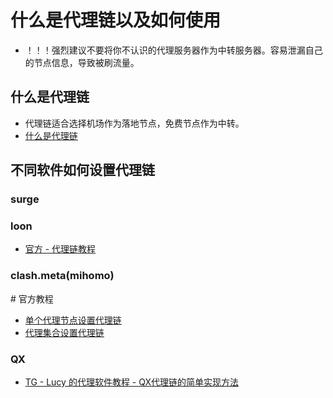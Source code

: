 # 什么是代理链以及如何使用
- ！！！强烈建议不要将你不认识的代理服务器作为中转服务器。容易泄漏自己的节点信息，导致被刷流量。
## 什么是代理链
- 代理链适合选择机场作为落地节点，免费节点作为中转。
- [什么是代理链](https://github.com/LaolunsiG/XiaoE_PCR/blob/main/Agency_Wiki/%E4%B8%AD%E8%BD%AC-%E4%BB%A3%E7%90%86%E9%93%BE.pdf)

## 不同软件如何设置代理链
### surge

### loon
- [官方 - 代理链教程](https://coffee-elderberry-22b.notion.site/a48b7ec42e704b95bff9ba6396785bd4)

### clash.meta(mihomo)
\# 官方教程
- [单个代理节点设置代理链](https://wiki.metacubex.one/config/proxies/)
- [代理集合设置代理链](https://wiki.metacubex.one/config/proxy-providers/)

### QX
- [TG - Lucy 的代理软件教程 - QX代理链的简单实现方法](https://t.me/Luca_Some/272)
